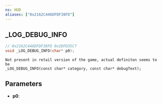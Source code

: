 ```yaml
---
ns: HUD
aliases: ["0x2162C446DFDF38FD"]
---
```

## _LOG_DEBUG_INFO

```c
// 0x2162C446DFDF38FD 0x2DFD35C7
void _LOG_DEBUG_INFO(char* p0);
```

```
Not present in retail version of the game, actual definiton seems to be
_LOG_DEBUG_INFO(const char* category, const char* debugText);
```

## Parameters
* **p0**: 

